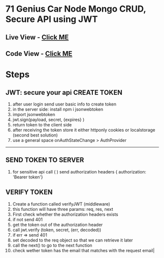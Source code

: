 # 71 Genius Car Node Mongo CRUD, Secure API using JWT

## Live View - [Click ME](https://car-doctor-70a24.web.app/)

## Code View - [Click ME](./my-app/src/routes/Routes.jsx)

# Steps

## JWT: secure your api CREATE TOKEN

1. after user login send user basic info to create token
2. in the server side: install npm i jsonwebtoken
3. import jsonwebtoken
4. jwt.sign(payload, secret, {expires} )
5. return token to the client side
6. after receiving the token store it either httponly cookies or localstorage (second best solution)
7. use a general space onAuthStateChange > AuthProvider

<hr />

## SEND TOKEN TO SERVER

1. for sensitive api call ( ) send authorization headers { authorization: 'Bearer token'}

## VERIFY TOKEN
1. Create a function called verifyJWT (middleware)
2. this function will have three params: req, res, next
3. First check whether the authorization headers exists
4. if not send 401
5. get the token out of the authorization header
6. call jwt.verify (token, secret, (err, decoded))
7. if err => send 401
8. set decoded to the req object so that we can retrieve it later
9. call the next() to go to the next function
1. check wether token has the email that matches with the request email|